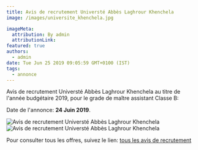 ```yaml
---
title: Avis de recrutement Universté Abbès Laghrour Khenchela
image: /images/universite_khenchela.jpg

imageMeta:
  attribution: By admin
  attributionLink:
featured: true
authors:
  - admin
date: Tue Jun 25 2019 09:05:59 GMT+0100 (IST)
tags:
  - annonce
---
```


Avis de recrutement Universté Abbès Laghrour Khenchela au titre de l'année budgétaire 2019, pour le grade de maître assistant Classe B:

Date de l'annonce: **24 Juin 2019**.

![Avis de recrutement Universté Abbès Laghrour Khenchela](/images/avis_de_recrutement_universite_khenchela.jpg)
![Avis de recrutement Universté Abbès Laghrour Khenchela](/images/avis_de_recrutement_universite_khenchela_2.jpg)

Pour consulter tous les offres, suivez le lien: [tous les avis de recrutement](/tous_les_avis_de_recrutement_annee_budgetaire_2019/)